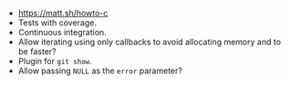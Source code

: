 - https://matt.sh/howto-c
- Tests with coverage.
- Continuous integration.
- Allow iterating using only callbacks to avoid allocating memory and to be faster?
- Plugin for `git show`.
- Allow passing `NULL` as the `error` parameter?
